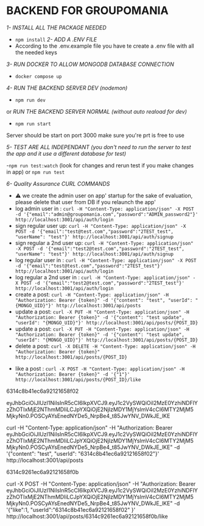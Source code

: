 # BACKEND FOR GROUPOMANIA

*1- INSTALL ALL THE PACKAGE NEEDED* 

- `npm install`
*2- ADD A .ENV FILE*
- According to the .env.example file you have te create a .env file with all the needed keys

*3- RUN DOCKER TO ALLOW MONGODB DATABASE CONNECTION*

- `docker compose up`

*4- RUN THE BACKEND SERVER DEV (nodemon)*

- `npm run dev`

or *RUN THE BACKEND SERVER NORMAL (without auto reaload for dev)*

- `npm run start`

Server should be start on port 3000 make sure you're prt is free to use

*5- TEST ARE ALL INDEPENDANT (you don't need to run the server to test the app and it use a different database for test)*

-`npm run test:watch` (look for changes and rerun test if you make changes in app) or `npm run test`

*6- Quality Assurance CURL COMMANDS*
 
- ⚠️ we create the admin user on app' startup for the sake of evaluation, please delete that user from DB if you relaunch the app'
- log admin user in : `curl -H "Content-Type: application/json" -X POST -d '{"email":"admin@groupomania.com","password":"ADMIN_password2"}' http://localhost:3001/api/auth/login`
- sign regular user up: `curl -H "Content-Type: application/json" -X POST -d '{"email":"test@test.com","password":"2TEST_test", "userName": "test"}' http://localhost:3001/api/auth/signup`
- sign regular a 2nd user up: `curl -H "Content-Type: application/json" -X POST -d '{"email":"test2@test.com","password":"2TEST_test", "userName": "test"}' http://localhost:3001/api/auth/signup`  
- log regular user in : `curl -H "Content-Type: application/json" -X POST -d '{"email":"test@test.com","password":"2TEST_test"}' http://localhost:3001/api/auth/login`
- log regular a 2nd user in : `curl -H "Content-Type: application/json" -X POST -d '{"email":"test2@test.com","password":"2TEST_test"}' http://localhost:3001/api/auth/login`
- create a post: `curl -H "Content-Type: application/json" -H "Authorization: Bearer {token}" -d '{"content": "test", "userId": "{MONGO_UID}"}' http://localhost:3001/api/posts`
- update a post: `curl -X PUT -H "Content-Type: application/json" -H "Authorization: Bearer {token}" -d '{"content": "test update", "userId": "{MONGO_UID}"}' http://localhost:3001/api/posts/{POST_ID}`
- update a post: `curl -X PUT -H "Content-Type: application/json" -H "Authorization: Bearer {token}" -d '{"content": "test update", "userId": "{MONGO_UID}"}' http://localhost:3001/api/posts/{POST_ID}`
- delete a post: `curl -X DELETE -H "Content-Type: application/json" -H "Authorization: Bearer {token}" http://localhost:3001/api/posts/{POST_ID}`
<!-- TODO add commands for likes/dislikes -->
- like a post : `curl -X POST -H "Content-Type: application/json" -H "Authorization: Bearer {token}" -d '{"1"}' http://localhost:3001/api/posts/{POST_ID}/like`

6314c8b41ec6a92121658f02

eyJhbGciOiJIUzI1NiIsInR5cCI6IkpXVCJ9.eyJ1c2VySWQiOiI2MzE0YzhiNDFlYzZhOTIxMjE2NThmMDIiLCJpYXQiOjE2NjIzMDY1MjYsImV4cCI6MTY2MjM5MjkyNn0.POSCyAYsEnedNYDe5_NrpBe4_t85JwYNV_DWkJE_lKE

curl -H "Content-Type: application/json" -H "Authorization: Bearer eyJhbGciOiJIUzI1NiIsInR5cCI6IkpXVCJ9.eyJ1c2VySWQiOiI2MzE0YzhiNDFlYzZhOTIxMjE2NThmMDIiLCJpYXQiOjE2NjIzMDY1MjYsImV4cCI6MTY2MjM5MjkyNn0.POSCyAYsEnedNYDe5_NrpBe4_t85JwYNV_DWkJE_lKE" -d '{"content": "test", "userId": "6314c8b41ec6a92121658f02"}' http://localhost:3001/api/posts

6314c9261ec6a92121658f0b

curl -X POST -H "Content-Type: application/json" -H "Authorization: Bearer eyJhbGciOiJIUzI1NiIsInR5cCI6IkpXVCJ9.eyJ1c2VySWQiOiI2MzE0YzhiNDFlYzZhOTIxMjE2NThmMDIiLCJpYXQiOjE2NjIzMDY1MjYsImV4cCI6MTY2MjM5MjkyNn0.POSCyAYsEnedNYDe5_NrpBe4_t85JwYNV_DWkJE_lKE" -d '{"like":1, "userId":"6314c8b41ec6a92121658f02" }' http://localhost:3001/api/posts/6314c9261ec6a92121658f0b/like